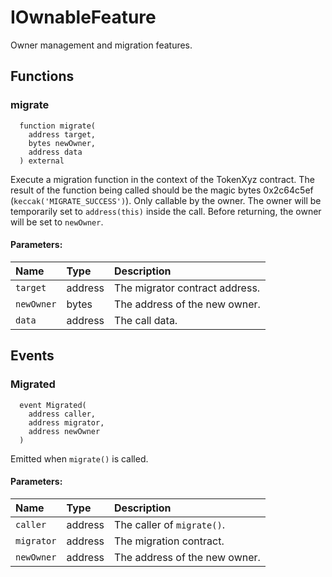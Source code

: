 # IOwnableFeature

Owner management and migration features.



## Functions
### migrate
```solidity
  function migrate(
    address target,
    bytes newOwner,
    address data
  ) external
```
Execute a migration function in the context of the TokenXyz contract.
        The result of the function being called should be the magic bytes
        0x2c64c5ef (`keccak('MIGRATE_SUCCESS')`). Only callable by the owner.
        The owner will be temporarily set to `address(this)` inside the call.
        Before returning, the owner will be set to `newOwner`.


#### Parameters:
| Name | Type | Description                                                          |
| :--- | :--- | :------------------------------------------------------------------- |
|`target` | address | The migrator contract address.
|`newOwner` | bytes | The address of the new owner.
|`data` | address | The call data.


## Events
### Migrated
```solidity
  event Migrated(
    address caller,
    address migrator,
    address newOwner
  )
```
Emitted when `migrate()` is called.


#### Parameters:
| Name                           | Type          | Description                                    |
| :----------------------------- | :------------ | :--------------------------------------------- |
|`caller`| address | The caller of `migrate()`.
|`migrator`| address | The migration contract.
|`newOwner`| address | The address of the new owner.




